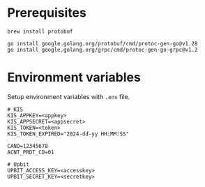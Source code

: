 # Prerequisites

```
brew install protobuf

go install google.golang.org/protobuf/cmd/protoc-gen-go@v1.28
go install google.golang.org/grpc/cmd/protoc-gen-go-grpc@v1.2
```

# Environment variables

Setup environment variables with `.env` file.

```shell
# KIS
KIS_APPKEY=<appkey>
KIS_APPSECRET=<appsecret>
KIS_TOKEN=<token>
KIS_TOKEN_EXPIRED="2024-dd-yy HH:MM:SS"

CANO=12345678
ACNT_PRDT_CD=01

# Upbit
UPBIT_ACCESS_KEY=<accesskey>
UPBIT_SECRET_KEY=<secretkey>
```
